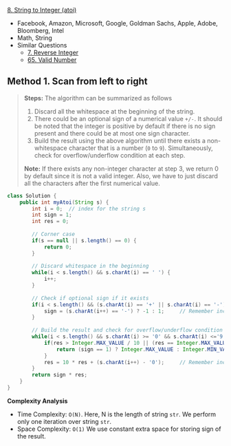 [8. String to Integer (atoi)](https://leetcode.com/problems/string-to-integer-atoi/)

* Facebook, Amazon, Microsoft, Google, Goldman Sachs, Apple, Adobe, Bloomberg, Intel
* Math, String
* Similar Questions
  * [7. Reverse Integer](https://leetcode.com/problems/reverse-integer/)
  * [65. Valid Number](https://leetcode.com/problems/valid-number/)



## Method 1. Scan from left to right

> **Steps:** The algorithm can be summarized as follows
>
> 1. Discard all the whitespace at the beginning of the string.
> 2. There could be an optional sign of a numerical value `+/-`. It should be noted that the integer is positive by default if there is no sign present and there could be at most one sign character.
> 3. Build the result using the above algorithm until there exists a non-whitespace character that is a number (`0` to `9`). Simultaneously, check for overflow/underflow condition at each step.
>
> **Note:** If there exists any non-integer character at step 3, we return 0 by default since it is not a valid integer. Also, we have to just discard all the characters after the first numerical value.

```java
class Solution {
    public int myAtoi(String s) {
        int i = 0;  // index for the string s
        int sign = 1;
        int res = 0;
        
        // Corner case
        if(s == null || s.length() == 0) {
            return 0;
        }
        
        // Discard whitespace in the beginning
        while(i < s.length() && s.charAt(i) == ' ') {
            i++;
        }
        
        // Check if optional sign if it exists
        if(i < s.length() && (s.charAt(i) == '+' || s.charAt(i) == '-')) {
            sign = (s.charAt(i++) == '-') ? -1 : 1;     // Remember increase the index
        }
        
        // Build the result and check for overflow/underflow condition
        while(i < s.length() && s.charAt(i) >= '0' && s.charAt(i) <='9') {  // s.charAt(i) is a digit
            if(res > Integer.MAX_VALUE / 10 || (res == Integer.MAX_VALUE / 10 && s.charAt(i)-'0' > Integer.MAX_VALUE % 10)) {
                return (sign == 1) ? Integer.MAX_VALUE : Integer.MIN_VALUE;
            }
            res = 10 * res + (s.charAt(i++) - '0');     // Remember increase the index
        }
        return sign * res;
    }
}
```

**Complexity Analysis**

- Time Complexity: `O(N)`. Here, N is the length of string `str`. We perform only one iteration over string `str`.
- Space Complexity: `O(1)`  We use constant extra space for storing sign of the result.